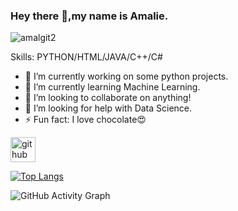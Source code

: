 ### Hey there 👋,my name is Amalie.

![amalgit2](https://user-images.githubusercontent.com/75434427/166486358-2b4e6a3f-f078-4620-9a08-d1998bdd5eaf.png)

Skills: PYTHON/HTML/JAVA/C++/C#

- 🔭 I’m currently working on some python projects. 
- 🌱 I’m currently learning Machine Learning. 
- 👯 I’m looking to collaborate on anything! 
- 🤔 I’m looking for help with Data Science. 
- ⚡ Fun fact: I love chocolate😍 


[<img src='https://cdn.jsdelivr.net/npm/simple-icons@3.0.1/icons/github.svg' alt='github' height='40'>](https://github.com/amalie11)  

[![Top Langs](https://github-readme-stats.vercel.app/api/top-langs/?username=amalie11)](https://github.com/anuraghazra/github-readme-stats)

![GitHub Activity Graph](https://activity-graph.herokuapp.com/graph?username=amalie11)  



